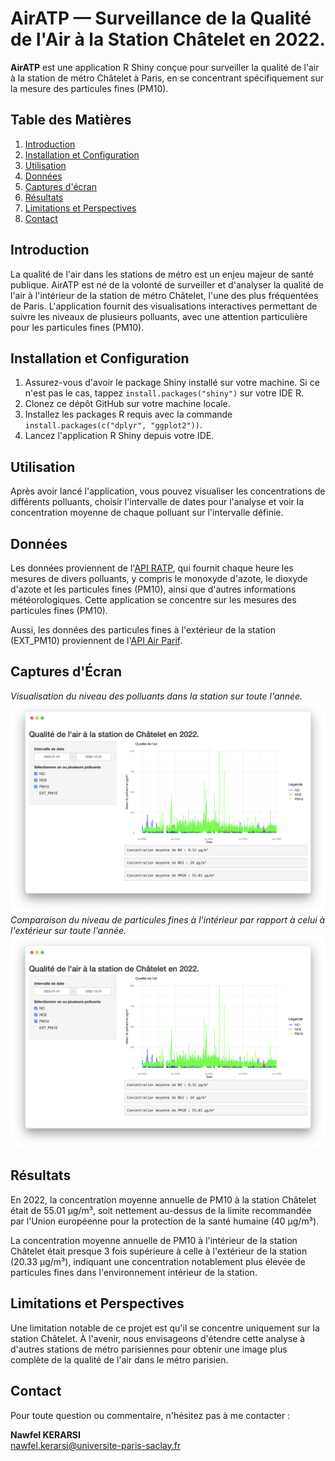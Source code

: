 # AirATP — Surveillance de la Qualité de l'Air à la Station Châtelet en 2022.

**AirATP** est une application R Shiny conçue pour surveiller la qualité de l'air à la station de métro Châtelet à Paris, en se concentrant spécifiquement sur la mesure des particules fines (PM10).

## Table des Matières

1. [Introduction](#introduction)
2. [Installation et Configuration](#installation-et-configuration)
3. [Utilisation](#utilisation)
4. [Données](#données)
5. [Captures d'écran](#captures-décran)
6. [Résultats](#résultats)
7. [Limitations et Perspectives](#limitations-et-perspectives)
8. [Contact](#contact)

## Introduction

La qualité de l'air dans les stations de métro est un enjeu majeur de santé publique. AirATP est né de la volonté de surveiller et d'analyser la qualité de l'air à l'intérieur de la station de métro Châtelet, l'une des plus fréquentées de Paris. L'application fournit des visualisations interactives permettant de suivre les niveaux de plusieurs polluants, avec une attention particulière pour les particules fines (PM10).

## Installation et Configuration

1. Assurez-vous d'avoir le package Shiny installé sur votre machine. 
Si ce n'est pas le cas, tappez ```install.packages("shiny")``` sur votre IDE R.
2. Clonez ce dépôt GitHub sur votre machine locale.
3. Installez les packages R requis avec la commande `install.packages(c("dplyr", "ggplot2"))`.
4. Lancez l'application R Shiny depuis votre IDE.

## Utilisation

Après avoir lancé l'application, vous pouvez visualiser les concentrations de différents polluants, choisir l'intervalle de dates pour l'analyse et voir la concentration moyenne de chaque polluant sur l'intervalle définie. 

## Données

Les données proviennent de l'[API RATP](https://data.ratp.fr/explore/dataset/qualite-de-lair-mesuree-dans-la-station-chatelet/information/?refine.dateheure=2022), qui fournit chaque heure les mesures de divers polluants, y compris le monoxyde d'azote, le dioxyde d'azote et les particules fines (PM10), ainsi que d'autres informations météorologiques. Cette application se concentre sur les mesures des particules fines (PM10).

Aussi, les données des particules fines à l'extérieur de la station (EXT_PM10) proviennent de l'[API Air Parif](https://data-airparif-asso.opendata.arcgis.com/datasets/2022-pm10/explore).



## Captures d'Écran
*Visualisation du niveau des polluants dans la station sur toute l'année.*
![screenshot](src/screen1.png)
*Comparaison du niveau de particules fines à l'intérieur par rapport à celui à l'extérieur sur toute l'année.*
![screenshot](src/screen1.png)

## Résultats

En 2022, la concentration moyenne annuelle de PM10 à la station Châtelet était de 55.01 µg/m³, soit nettement au-dessus de la limite recommandée par l'Union européenne pour la protection de la santé humaine (40 µg/m³).

La concentration moyenne annuelle de PM10 à l'intérieur de la station Châtelet était presque 3 fois supérieure à celle à l'extérieur de la station (20.33 µg/m³), indiquant une concentration notablement plus élevée de particules fines dans l'environnement intérieur de la station.

## Limitations et Perspectives

Une limitation notable de ce projet est qu'il se concentre uniquement sur la station Châtelet. À l'avenir, nous envisageons d'étendre cette analyse à d'autres stations de métro parisiennes pour obtenir une image plus complète de la qualité de l'air dans le métro parisien.

## Contact

Pour toute question ou commentaire, n'hésitez pas à me contacter :

**Nawfel KERARSI**\
[nawfel.kerarsi@universite-paris-saclay.fr](mailto:nawfel.kerarsi@universite-paris-saclay.fr)